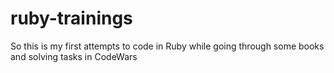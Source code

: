 # ruby-trainings
So this is my first attempts to code in Ruby while going through some books and solving tasks in CodeWars
